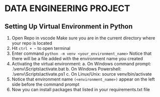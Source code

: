# DATA ENGINEERING PROJECT

## Setting Up Virtual Environment in Python
1. Open Repo in vscode
    Make sure you are in the current directory where your repo is located
2. Hit `ctrl + ~` to open terminal
3. Enter command `python -m venv <your_environment_name>`
    Notice that there will be a file added with the environment name you created
4. Activating the virtual environment:
    a. On Windows command prompt:
        .\venv\Scripts\activate.bat
    b. On Windows Powershell:
        .\venv\Scripts\activate.ps1
    c. On Linux/Unix:
        source venv/bin/activate
5. Notice that environment name `(<environment_name>)` appear on the left side before the command prompt
6. Now you can install packages that listed in your requirements.txt file